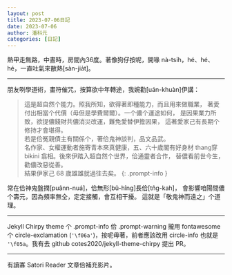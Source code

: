 ```yaml
---
layout: post
title: 2023-07-06日記
date: 2023-07-06
author: 潘科元
categories: [日記]
---
```


熱甲走無路，中晝時，房間內36度。著像狗仔按呢，開喙 nà-tsi̍h，hé、hé、hé，一直吐氣來散熱\[sàn-jia̍t\]。

---

朋友咧學道術，畫符催咒，按算欲中年轉途，我婉勸\[uán-khuàn\]伊講：

> 這是超自然个能力。照我所知，欲得著即種能力，而且用來做職業，
著愛付出相當个代價（毋但是學費爾爾）。一个儂个運途如何，
是因果業力所致，欲提儂錢財共儂消災改運，難免愛替伊擔因果，
這著愛家己有長期个修持才會堪得。  
若是佮冤親債主有關係个，著佮鬼神談判，品文品武。  
名作家、女權運動者施寄青本來真健康，五、六十歲閣有好身材
thang穿 bikini 翕相。後來伊踏入超自然个世界，佮通靈者合作，
替儂看前世今生，勸儂改惡從善。  
結果伊家己 68 歲雄雄就過往去矣。
{: .prompt-info }

常在佮神鬼盤撋\[puânn-nuá\]，佮無形\[bû-hîng\]長佮\[tn̂g-kah\]，
會影響咱陽間儂个壽元，因為頻率無仝，定定接觸，會互相干擾。
這就是「敬鬼神而遠之」个道理。

---
Jekyll Chirpy theme 个 .prompt-info 佮 .prompt-warning 攏用 fontawesome 个
circle-exclamation (`'\f06a'`)，按呢毋著，前者應該改用 circle-info 也就是
`'\f05a`。我有去 github cotes2020/jekyll-theme-chirpy 提出 PR。

---
有讀寡 Satori Reader 文章佮補充影片。
